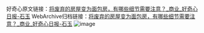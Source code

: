 好奇心原文链接：[将废弃的房屋变为面包房，有哪些细节需要注意？_商业_好奇心日报-石玉](https://www.qdaily.com/articles/6372.html)
WebArchive归档链接：[将废弃的房屋变为面包房，有哪些细节需要注意？_商业_好奇心日报-石玉](http://web.archive.org/web/20190623170221/https://www.qdaily.com/articles/6372.html)
![image](http://ww3.sinaimg.cn/large/007d5XDply1g3w9sjiqmdj30u07ml7wh)